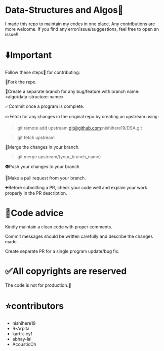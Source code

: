 # Data-Structures and Algos:rocket:

  
I made this repo to maintain my codes in one place. Any contributions are more welcome. If you find any error/issue/suggestions, feel free to open an issue!!



  

# :arrow_down:Important

  
Follow these steps:hammer: for contributing:

:green_heart:Fork the repo.

:pushpin:Create a separate branch for any bug/feature with branch name: <algo/data-structure-name>

:white_check_mark:Commit once a program is complete.

:pencil2:Fetch for any changes in the original repo by creating an upstream using:

>git remote add upstream git@github.com:nishihere19/DSA.git

>git fetch upstream

:tada:Merge the changes in your branch.

>git merge upstream/(your_branch_name)


:alien:Push your changes to your branch.

:wrench:Make a pull request from your branch.

:heavy_plus_sign:Before submitting a PR, check your code well and explain your work properly in the PR description.

  

# :bookmark:Code advice

Kindly maintain a clean code with proper comments.

Commit messages should be written carefully and describe the changes made.

Create separate PR for a single program update/bug fix.
  

  

# :white_check_mark:All copyrights are reserved

The code is not for production.:construction_worker:

# :star:contributors

 - nishihere19
 - R-Arpita
 - kartik-ey1
 - abhay-lal
 - AcousticCh
